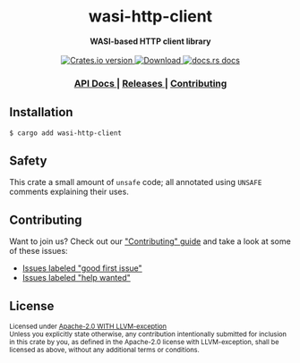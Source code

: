<h1 align="center">wasi-http-client</h1>
<div align="center">
  <strong>
    WASI-based HTTP client library
  </strong>
</div>

<br />

<div align="center">
  <!-- Crates version -->
  <a href="https://crates.io/crates/wasi-http-client">
    <img src="https://img.shields.io/crates/v/wasi-http-client.svg?style=flat-square"
    alt="Crates.io version" />
  </a>
  <!-- Downloads -->
  <a href="https://crates.io/crates/wasi-http-client">
    <img src="https://img.shields.io/crates/d/wasi-http-client.svg?style=flat-square"
      alt="Download" />
  </a>
  <!-- docs.rs docs -->
  <a href="https://docs.rs/wasi-http-client">
    <img src="https://img.shields.io/badge/docs-latest-blue.svg?style=flat-square"
      alt="docs.rs docs" />
  </a>
</div>

<div align="center">
  <h3>
    <a href="https://docs.rs/wasi-http-client">
      API Docs
    </a>
    <span> | </span>
    <a href="https://github.com/yoshuawuyts/wasm-http-tools/releases">
      Releases
    </a>
    <span> | </span>
    <a href="https://github.com/yoshuawuyts/wasm-http-tools/blob/master.github/CONTRIBUTING.md">
      Contributing
    </a>
  </h3>
</div>

## Installation
```sh
$ cargo add wasi-http-client
```

## Safety
This crate a small amount of `unsafe` code; all annotated using `UNSAFE`
comments explaining their uses.

## Contributing
Want to join us? Check out our ["Contributing" guide][contributing] and take a
look at some of these issues:

- [Issues labeled "good first issue"][good-first-issue]
- [Issues labeled "help wanted"][help-wanted]

[contributing]: https://github.com/yoshuawuyts/wasm-http-tools/blob/master.github/CONTRIBUTING.md
[good-first-issue]: https://github.com/yoshuawuyts/wasm-http-tools/labels/good%20first%20issue
[help-wanted]: https://github.com/yoshuawuyts/wasm-http-tools/labels/help%20wanted

## License

<sup>
Licensed under <a href="LICENSE">Apache-2.0 WITH LLVM-exception</a> 
</sup>

<br/>

<sub>
Unless you explicitly state otherwise, any contribution intentionally submitted
for inclusion in this crate by you, as defined in the Apache-2.0 license with LLVM-exception,
shall be licensed as above, without any additional terms or conditions.
</sub>
